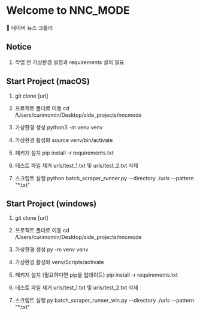 # Welcome to NNC_MODE
📗 네이버 뉴스 크롤러


## Notice
  1. 작업 전 가상환경 설정과 requirements 설치 필요

## Start Project (macOS)
  1. git clone [url]

  2. 프로젝트 폴더로 이동
    cd /Users/curimomin/Desktop/side_projects/nncmode

  3. 가상환경 생성
    python3 -m venv venv

  4. 가상환경 활성화
    source venv/bin/activate

  5. 패키지 설치
    pip install -r requirements.txt

  6. 테스트 파일 제거
    urls/test_1.txt 및 urls/test_2.txt 삭제

  7. 스크립트 실행
    python batch_scraper_runner.py --directory ./urls --pattern "*.txt"


## Start Project (windows)
  1. git clone [url]

  2. 프로젝트 폴더로 이동
    cd /Users/curimomin/Desktop/side_projects/nncmode

  3. 가상환경 생성
    py -m venv venv

  4. 가상환경 활성화
    venv/Scripts/activate

  5. 패키지 설치 (필요하다면 pip을 업데이트)
    pip install -r requirements.txt

  6. 테스트 파일 제거
    urls/test_1.txt 및 urls/test_2.txt 삭제

  7. 스크립트 실행
    py batch_scraper_runner_win.py --directory ./urls --pattern "*.txt"
